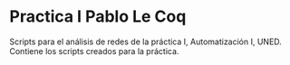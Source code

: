 # Practica I Pablo Le Coq
Scripts para el análisis de redes de la práctica I, Automatización I, UNED.
Contiene los scripts creados para la práctica.
